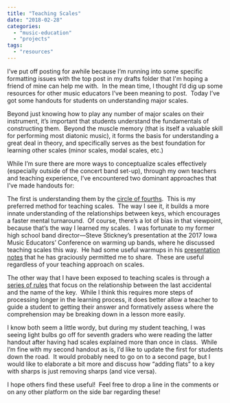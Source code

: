 ```yaml
---
title: "Teaching Scales"
date: "2018-02-28"
categories: 
  - "music-education"
  - "projects"
tags: 
  - "resources"
---
```


I’ve put off posting for awhile because I’m running into some specific formatting issues with the top post in my drafts folder that I'm hoping a friend of mine can help me with.  In the mean time, I thought I’d dig up some resources for other music educators I’ve been meaning to post.  Today I’ve got some handouts for students on understanding major scales.

Beyond just knowing how to play any number of major scales on their instrument, it’s important that students understand the fundamentals of constructing them.  Beyond the muscle memory (that is itself a valuable skill for performing most diatonic music), it forms the basis for understanding a great deal in theory, and specifically serves as the best foundation for learning other scales (minor scales, modal scales, etc.)

While I’m sure there are more ways to conceptualize scales effectively (especially outside of the concert band set-up), through my own teachers and teaching experience, I’ve encountered two dominant approaches that I’ve made handouts for:

The first is understanding them by the [circle of fourths](https://www.dropbox.com/s/evpukjigkcg6sjw/Circle%20of%20Fourths%20Scales%20Handout.pdf?dl=0).  This is my preferred method for teaching scales.  The way I see it, it builds a more innate understanding of the relationships between keys, which encourages a faster mental turnaround.  Of course, there’s a lot of bias in that viewpoint, because that’s the way I learned my scales.  I was fortunate to my former high school band director—Steve Stickney’s presentation at the 2017 Iowa Music Educators’ Conference on warming up bands, where he discussed teaching scales this way.  He had some useful warmups in his [presentation notes](https://www.dropbox.com/s/83j4c5ir3tkqcq1/Stickney%202017%20IMEA%20Presentation.pdf?dl=0) that he has graciously permitted me to share.  These are useful regardless of your teaching approach on scales.

The other way that I have been exposed to teaching scales is through a [series of rules](https://www.dropbox.com/s/8jj0sizopu20z6l/Scale%20Handout%20Rule%20Method.pdf?dl=0) that focus on the relationship between the last accidental and the name of the key.  While I think this requires more steps of processing longer in the learning process, it does better allow a teacher to guide a student to getting their answer and formatively assess where the comprehension may be breaking down in a lesson more easily.

I know both seem a little wordy, but during my student teaching, I was seeing light bulbs go off for seventh graders who were reading the latter handout after having had scales explained more than once in class.  While I’m fine with my second handout as is, I’d like to update the first for students down the road.  It would probably need to go on to a second page, but I would like to elaborate a bit more and discuss how “adding flats” to a key with sharps is just removing sharps (and vice versa).

I hope others find these useful!  Feel free to drop a line in the comments or on any other platform on the side bar regarding these!
